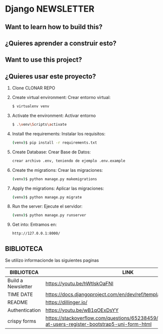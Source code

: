# Django NEWSLETTER

## Want to learn how to build this?
## ¿Quieres aprender a construir esto?

## Want to use this project?
## ¿Quieres usar este proyecto?

1. Clone
    CLONAR REPO

1. Create virtual environment:
Crear entorno virtual:

    ```sh
    $ virtualenv venv
    ```

1. Activate the environment:
Activar entorno
    ```sh
    $ .\venv\Scripts\activate  
    ```

1. Install the requirements:
Instalar los requisitos:

    ```sh
    (venv)$ pip install -r requirements.txt
    ```
1. Create Database:
Crear Base de Datos:

    ```sh
    crear archivo .env, teniendo de ejemplo .env.example
    ```

1. Create the migrations:
Crear las migraciones:

    ```sh
    (venv)$ python manage.py makemigrations
    ```

1. Apply the migrations:
Aplicar las migraciones:

    ```sh
    (venv)$ python manage.py migrate
    ```

1. Run the server:
Ejecute el servidor:

    ```sh
    (venv)$ python manage.py runserver
    ```
1. Get into:
Entramos en:
    ```sh
    http://127.0.0.1:8000/ 
    ```


## BIBLIOTECA
Se utilizo informacionde las siguientes paginas

| BIBLIOTECA | LINK |
| ------ | ------ |
| Build a Newsletter | https://youtu.be/hWtlskOaFNI |
| TIME DATE | https://docs.djangoproject.com/en/dev/ref/templates/builtins/#date |
| README | https://dillinger.io/ |
| Authentication | https://youtu.be/wB1qOExDsYY |
| crispy forms | https://stackoverflow.com/questions/65238459/templatedoesnotexist-at-users-register-bootstrap5-uni-form-html |


